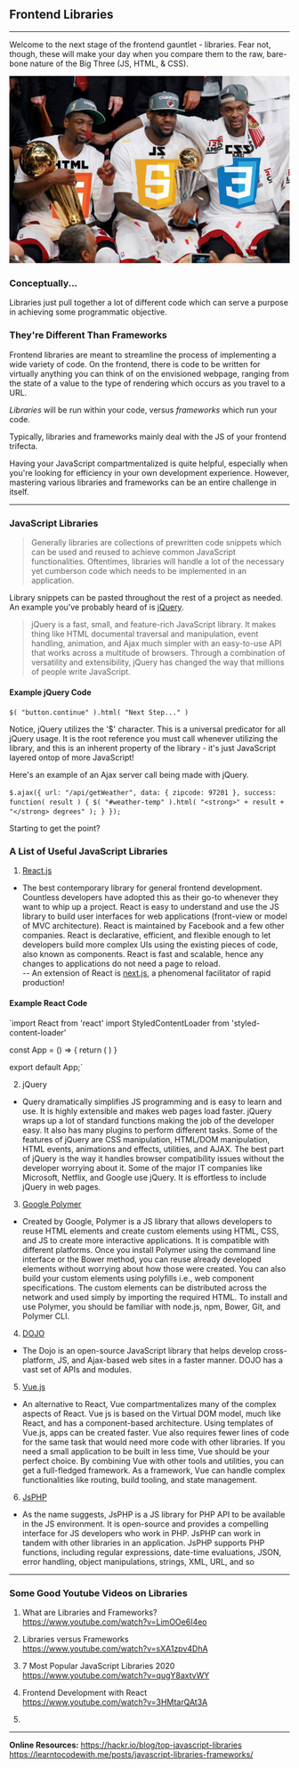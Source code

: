 ## Frontend Libraries
---
Welcome to the next stage of the frontend gauntlet - libraries. Fear not, though, these will make your day when you compare them to the raw, bare-bone nature of the Big Three (JS, HTML, & CSS).

![image](https://github.com/Lehigh-Coders-Community/CSE6cubed/blob/master/FILES/assets/img/bigthree.png)


### Conceptually...
Libraries just pull together a lot of different code which can serve a purpose in achieving some programmatic objective. 


### They're Different Than Frameworks

Frontend libraries are meant to streamline the process of implementing a wide variety of code. On the frontend, there is code to be written for virtually anything you can think of on the envisioned webpage, ranging from the state of a value to the type of rendering which occurs as you travel to a URL.

*Libraries* will be run within your code, versus *frameworks* which run your code.

Typically, libraries and frameworks mainly deal with the JS of your frontend trifecta.   

Having your JavaScript compartmentalized is quite helpful, especially when you're looking for efficiency in your own development experience. However, mastering various libraries and frameworks can be an entire challenge in itself.

---

### JavaScript Libraries

> Generally libraries are collections of prewritten code snippets which can be used and reused to achieve common JavaScript functionalities. Oftentimes, libraries will handle a lot of the necessary yet cumberson code which needs to be implemented in an application.

Library snippets can be pasted throughout the rest of a project as needed. An example you've probably heard of is [jQuery](https://jquery.com/). 

> jQuery is a fast, small, and feature-rich JavaScript library. It makes thing like HTML documental traversal and manipulation, event handling, animation, and Ajax much simpler with an easy-to-use API that works across a multitude of browsers. Through a combination of versatility and extensibility, jQuery has changed the way that millions of people write JavaScript.

#### Example jQuery Code  
`$( "button.continue" ).html( "Next Step..." )`

Notice, jQuery utilizes the '$' character. This is a universal predicator for all jQuery usage. It is the root reference you must call whenever utilizing the library, and this is an inherent property of the library - it's just JavaScript layered ontop of more JavaScript!

Here's an example of an Ajax server call being made with jQuery.

`$.ajax({
  url: "/api/getWeather",
  data: {
    zipcode: 97201
  },
  success: function( result ) {
    $( "#weather-temp" ).html( "<strong>" + result + "</strong> degrees" );
  }
});`

Starting to get the point?

### A List of Useful JavaScript Libraries
1. [React.js](reactjs.org)
- The best contemporary library for general frontend development. Countless developers have adopted this as their go-to whenever they want to whip up a project. React is easy to understand and use the JS library to build user interfaces for web applications (front-view or model of MVC architecture). React is maintained by Facebook and a few other companies. React is declarative, efficient, and flexible enough to let developers build more complex UIs using the existing pieces of code, also known as components. React is fast and scalable, hence any changes to applications do not need a page to reload.  
-- An extension of React is [next.js](https://nextjs.org/), a phenomenal facilitator of rapid production!

#### Example React Code  

`import React from 'react'
import StyledContentLoader from 'styled-content-loader'

const App = () => {
  return (
    <StyledContentLoader>
      <Component />
    </StyledContentLoader>
  )
}

export default App;`

2. jQuery
- Query dramatically simplifies JS programming and is easy to learn and use. It is highly extensible and makes web pages load faster. jQuery wraps up a lot of standard functions making the job of the developer easy. It also has many plugins to perform different tasks. Some of the features of jQuery are CSS manipulation, HTML/DOM manipulation, HTML events, animations and effects, utilities, and AJAX. The best part of jQuery is the way it handles browser compatibility issues without the developer worrying about it. Some of the major IT companies like Microsoft, Netflix, and Google use jQuery. It is effortless to include jQuery in web pages.
3. [Google Polymer](https://www.polymer-project.org/)
- Created by Google, Polymer is a JS library that allows developers to reuse HTML elements and create custom elements using HTML, CSS, and JS to create more interactive applications. It is compatible with different platforms. Once you install Polymer using the command line interface or the Bower method, you can reuse already developed elements without worrying about how those were created. You can also build your custom elements using polyfills i.e., web component specifications. The custom elements can be distributed across the network and used simply by importing the required HTML. To install and use Polymer, you should be familiar with node.js, npm, Bower, Git, and Polymer CLI.
4. [DOJO](https://dojotoolkit.org/)
- The Dojo is an open-source JavaScript library that helps develop cross-platform, JS, and Ajax-based web sites in a faster manner. DOJO has a vast set of APIs and modules. 
5. [Vue.js](https://vuejs.org/)
- An alternative to React, Vue compartmentalizes many of the complex aspects of React. Vue js is based on the Virtual DOM model, much like React, and has a component-based architecture. Using templates of Vue.js, apps can be created faster. Vue also requires fewer lines of code for the same task that would need more code with other libraries. If you need a small application to be built in less time, Vue should be your perfect choice. By combining Vue with other tools and utilities, you can get a full-fledged framework. As a framework, Vue can handle complex functionalities like routing, build tooling, and state management. 
6. [JsPHP](https://www.php.net/)
- As the name suggests, JsPHP is a JS library for PHP API to be available in the JS environment. It is open-source and provides a compelling interface for JS developers who work in PHP. JsPHP can work in tandem with other libraries in an application. JsPHP supports PHP functions, including regular expressions, date-time evaluations, JSON, error handling, object manipulations, strings, XML, URL, and so 

---
### Some Good Youtube Videos on Libraries
1. What are Libraries and Frameworks?  
https://www.youtube.com/watch?v=LimOOe6I4eo

2. Libraries versus Frameworks  
https://www.youtube.com/watch?v=sXA1zpv4DhA

3. 7 Most Popular JavaScript Libraries 2020  
https://www.youtube.com/watch?v=qugY8axtvWY

4. Frontend Development with React  
https://www.youtube.com/watch?v=3HMtarQAt3A

5. 

---

**Online Resources:**
https://hackr.io/blog/top-javascript-libraries  
https://learntocodewith.me/posts/javascript-libraries-frameworks/
